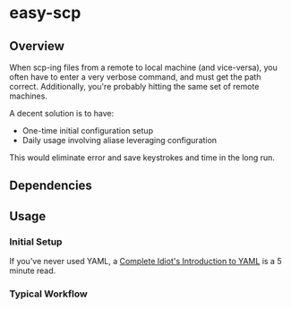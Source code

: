 # easy-scp

## Overview

When scp-ing files from a remote to local machine (and vice-versa), you often have to enter a very verbose command, and must get the path correct. Additionally, you're probably hitting the same set of remote machines. 

A decent solution is to have:
+ One-time initial configuration setup
+ Daily usage involving aliase leveraging configuration

This would eliminate error and save keystrokes and time in the long run.

## Dependencies

## Usage

### Initial Setup

If you've never used YAML, a [Complete Idiot's Introduction to YAML](https://github.com/Animosity/CraftIRC/wiki/Complete-idiot's-introduction-to-yaml) is a 5 minute read.


### Typical Workflow

 